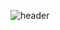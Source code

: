![header](https://capsule-render.vercel.app/api?type=waving&color=auto&height=200&text=📖백준문제풀이📖&animation=fadeIn&fontSize=80&fontAlignY=35)

